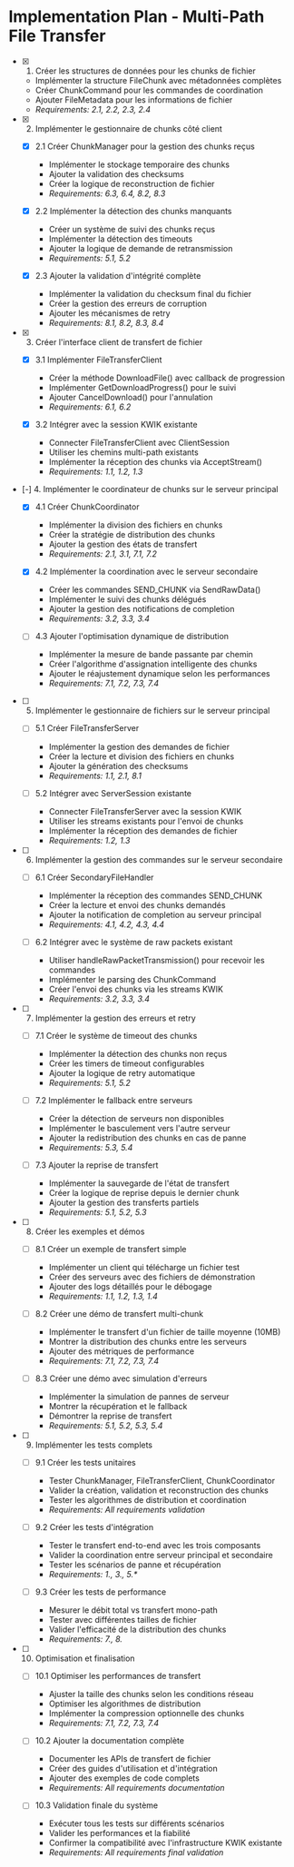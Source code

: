 # Implementation Plan - Multi-Path File Transfer

- [x] 1. Créer les structures de données pour les chunks de fichier
  - Implémenter la structure FileChunk avec métadonnées complètes
  - Créer ChunkCommand pour les commandes de coordination
  - Ajouter FileMetadata pour les informations de fichier
  - _Requirements: 2.1, 2.2, 2.3, 2.4_

- [x] 2. Implémenter le gestionnaire de chunks côté client
  - [x] 2.1 Créer ChunkManager pour la gestion des chunks reçus
    - Implémenter le stockage temporaire des chunks
    - Ajouter la validation des checksums
    - Créer la logique de reconstruction de fichier
    - _Requirements: 6.3, 6.4, 8.2, 8.3_

  - [x] 2.2 Implémenter la détection des chunks manquants
    - Créer un système de suivi des chunks reçus
    - Implémenter la détection des timeouts
    - Ajouter la logique de demande de retransmission
    - _Requirements: 5.1, 5.2_

  - [x] 2.3 Ajouter la validation d'intégrité complète
    - Implémenter la validation du checksum final du fichier
    - Créer la gestion des erreurs de corruption
    - Ajouter les mécanismes de retry
    - _Requirements: 8.1, 8.2, 8.3, 8.4_

- [x] 3. Créer l'interface client de transfert de fichier
  - [x] 3.1 Implémenter FileTransferClient
    - Créer la méthode DownloadFile() avec callback de progression
    - Implémenter GetDownloadProgress() pour le suivi
    - Ajouter CancelDownload() pour l'annulation
    - _Requirements: 6.1, 6.2_

  - [x] 3.2 Intégrer avec la session KWIK existante
    - Connecter FileTransferClient avec ClientSession
    - Utiliser les chemins multi-path existants
    - Implémenter la réception des chunks via AcceptStream()
    - _Requirements: 1.1, 1.2, 1.3_

- [-] 4. Implémenter le coordinateur de chunks sur le serveur principal
  - [x] 4.1 Créer ChunkCoordinator
    - Implémenter la division des fichiers en chunks
    - Créer la stratégie de distribution des chunks
    - Ajouter la gestion des états de transfert
    - _Requirements: 2.1, 3.1, 7.1, 7.2_

  - [x] 4.2 Implémenter la coordination avec le serveur secondaire
    - Créer les commandes SEND_CHUNK via SendRawData()
    - Implémenter le suivi des chunks délégués
    - Ajouter la gestion des notifications de completion
    - _Requirements: 3.2, 3.3, 3.4_

  - [ ] 4.3 Ajouter l'optimisation dynamique de distribution
    - Implémenter la mesure de bande passante par chemin
    - Créer l'algorithme d'assignation intelligente des chunks
    - Ajouter le réajustement dynamique selon les performances
    - _Requirements: 7.1, 7.2, 7.3, 7.4_

- [ ] 5. Implémenter le gestionnaire de fichiers sur le serveur principal
  - [ ] 5.1 Créer FileTransferServer
    - Implémenter la gestion des demandes de fichier
    - Créer la lecture et division des fichiers en chunks
    - Ajouter la génération des checksums
    - _Requirements: 1.1, 2.1, 8.1_

  - [ ] 5.2 Intégrer avec ServerSession existante
    - Connecter FileTransferServer avec la session KWIK
    - Utiliser les streams existants pour l'envoi de chunks
    - Implémenter la réception des demandes de fichier
    - _Requirements: 1.2, 1.3_

- [ ] 6. Implémenter la gestion des commandes sur le serveur secondaire
  - [ ] 6.1 Créer SecondaryFileHandler
    - Implémenter la réception des commandes SEND_CHUNK
    - Créer la lecture et envoi des chunks demandés
    - Ajouter la notification de completion au serveur principal
    - _Requirements: 4.1, 4.2, 4.3, 4.4_

  - [ ] 6.2 Intégrer avec le système de raw packets existant
    - Utiliser handleRawPacketTransmission() pour recevoir les commandes
    - Implémenter le parsing des ChunkCommand
    - Créer l'envoi des chunks via les streams KWIK
    - _Requirements: 3.2, 3.3, 3.4_

- [ ] 7. Implémenter la gestion des erreurs et retry
  - [ ] 7.1 Créer le système de timeout des chunks
    - Implémenter la détection des chunks non reçus
    - Créer les timers de timeout configurables
    - Ajouter la logique de retry automatique
    - _Requirements: 5.1, 5.2_

  - [ ] 7.2 Implémenter le fallback entre serveurs
    - Créer la détection de serveurs non disponibles
    - Implémenter le basculement vers l'autre serveur
    - Ajouter la redistribution des chunks en cas de panne
    - _Requirements: 5.3, 5.4_

  - [ ] 7.3 Ajouter la reprise de transfert
    - Implémenter la sauvegarde de l'état de transfert
    - Créer la logique de reprise depuis le dernier chunk
    - Ajouter la gestion des transferts partiels
    - _Requirements: 5.1, 5.2, 5.3_

- [ ] 8. Créer les exemples et démos
  - [ ] 8.1 Créer un exemple de transfert simple
    - Implémenter un client qui télécharge un fichier test
    - Créer des serveurs avec des fichiers de démonstration
    - Ajouter des logs détaillés pour le débogage
    - _Requirements: 1.1, 1.2, 1.3, 1.4_

  - [ ] 8.2 Créer une démo de transfert multi-chunk
    - Implémenter le transfert d'un fichier de taille moyenne (10MB)
    - Montrer la distribution des chunks entre les serveurs
    - Ajouter des métriques de performance
    - _Requirements: 7.1, 7.2, 7.3, 7.4_

  - [ ] 8.3 Créer une démo avec simulation d'erreurs
    - Implémenter la simulation de pannes de serveur
    - Montrer la récupération et le fallback
    - Démontrer la reprise de transfert
    - _Requirements: 5.1, 5.2, 5.3, 5.4_

- [ ] 9. Implémenter les tests complets
  - [ ] 9.1 Créer les tests unitaires
    - Tester ChunkManager, FileTransferClient, ChunkCoordinator
    - Valider la création, validation et reconstruction des chunks
    - Tester les algorithmes de distribution et coordination
    - _Requirements: All requirements validation_

  - [ ] 9.2 Créer les tests d'intégration
    - Tester le transfert end-to-end avec les trois composants
    - Valider la coordination entre serveur principal et secondaire
    - Tester les scénarios de panne et récupération
    - _Requirements: 1.*, 3.*, 5.*_

  - [ ] 9.3 Créer les tests de performance
    - Mesurer le débit total vs transfert mono-path
    - Tester avec différentes tailles de fichier
    - Valider l'efficacité de la distribution des chunks
    - _Requirements: 7.*, 8.*_

- [ ] 10. Optimisation et finalisation
  - [ ] 10.1 Optimiser les performances de transfert
    - Ajuster la taille des chunks selon les conditions réseau
    - Optimiser les algorithmes de distribution
    - Implémenter la compression optionnelle des chunks
    - _Requirements: 7.1, 7.2, 7.3, 7.4_

  - [ ] 10.2 Ajouter la documentation complète
    - Documenter les APIs de transfert de fichier
    - Créer des guides d'utilisation et d'intégration
    - Ajouter des exemples de code complets
    - _Requirements: All requirements documentation_

  - [ ] 10.3 Validation finale du système
    - Exécuter tous les tests sur différents scénarios
    - Valider les performances et la fiabilité
    - Confirmer la compatibilité avec l'infrastructure KWIK existante
    - _Requirements: All requirements final validation_
